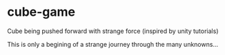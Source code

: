 # cube-game
Cube being pushed forward with strange force (inspired by unity tutorials)

This is only a begining of a strange journey through the many unknowns...

